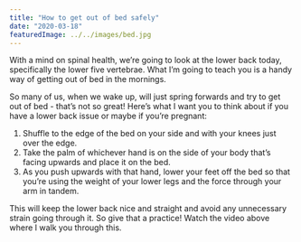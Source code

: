```yaml
---
title: "How to get out of bed safely"
date: "2020-03-18"
featuredImage: ../../images/bed.jpg
---
```


With a mind on spinal health, we’re going to look at the lower back today, specifically the lower five vertebrae. What I’m going to teach you is a handy way of getting out of bed in the mornings.

So many of us, when we wake up, will just spring forwards and try to get out of bed - that’s not so great! Here’s what I want you to think about if you have a lower back issue or maybe if you’re pregnant:

<ol>
    <li>Shuffle to the edge of the bed on your side and with your knees just over the edge.</li>
    <li>Take the palm of whichever hand is on the side of your body that’s facing upwards and place it on the bed.</li>
    <li>As you push upwards with that hand, lower your feet off the bed so that you’re using the weight of your lower legs and the force through your arm in tandem.</li>
</ol>

This will keep the lower back nice and straight and avoid any unnecessary strain going through it. So give that a practice! Watch the video above where I walk you through this.